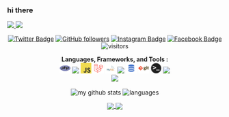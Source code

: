 ### hi there
<a href="https://github.com/Andihamsah">
<img src="https://media.giphy.com/media/hvRJCLFzcasrR4ia7z/giphy.gif" width="30px">
<img src="https://emojis.slackmojis.com/emojis/images/1531849430/4246/blob-sunglasses.gif?1531849430" width="30"/>
</a>


<div align="center">

[![Twitter Badge](https://img.shields.io/twitter/follow/musuhbebuyutan?label=Follow&color=<green>)](https://twitter.com/musuhbebuyutan)
[![GitHub followers](https://img.shields.io/github/followers/Andihamsah?label=Follow&style=social)](https://github.com/Andihamsah/?tab=follow)
[![Instagram Badge](https://img.shields.io/badge/-Andi_Hamsah-blue?style=social&logo=Instagram&link=https://www.instagram.com/andihamsah_20/)](https://www.instagram.com/andihamsah_20/) 
[![Facebook Badge](https://img.shields.io/badge/-Andi_Hamsah-blue?style=social&logo=facebook&link=https://www.facebook.com/andi.sianakbugis/)](https://www.facebook.com/andi.sianakbugis/) 
![visitors](https://hit-badger.glitch.me/badge?page_id=Andihamsah.Andihamsah)
 </div>

<div align="center">
<b>Languages, Frameworks, and Tools :</b>  
 </div>
 
<div align="center" color="blue">
<code><img height="25" src="https://raw.githubusercontent.com/github/explore/80688e429a7d4ef2fca1e82350fe8e3517d3494d/topics/php/php.png"></code>
<code><img height="50" src="https://img2.pngdownload.id/20190623/uxe/kisspng-logo-java-development-kit-portable-network-graphic-5d0f25d6871765.6875406615612738145533.jpg"></code>
<code><img height="25" src="https://raw.githubusercontent.com/github/explore/80688e429a7d4ef2fca1e82350fe8e3517d3494d/topics/javascript/javascript.png"></code>
<code><img height="25" src="https://raw.githubusercontent.com/github/explore/56a826d05cf762b2b50ecbe7d492a839b04f3fbf/topics/laravel/laravel.png"></code>
<code><img height="25" src="https://raw.githubusercontent.com/github/explore/80688e429a7d4ef2fca1e82350fe8e3517d3494d/topics/mysql/mysql.png"></code>
<code><img height="25" src="https://code.visualstudio.com/assets/favicon.ico"></code>
<code><img height="25" src="https://raw.githubusercontent.com/github/explore/80688e429a7d4ef2fca1e82350fe8e3517d3494d/topics/sql/sql.png"></code>
<code><img height="25" src="https://raw.githubusercontent.com/github/explore/80688e429a7d4ef2fca1e82350fe8e3517d3494d/topics/git/git.png"></code>
<code><img height="25" src="https://raw.githubusercontent.com/github/explore/80688e429a7d4ef2fca1e82350fe8e3517d3494d/topics/terminal/terminal.png"></code>
<code><img src="https://media.giphy.com/media/WUlplcMpOCEmTGBtBW/giphy.gif" width="30"></code>
 </div>

<div align="center">
        <img src="https://github-profile-trophy.vercel.app/?username=Andihamsah&theme=onedark"/>
 </div>

<p align="center">
<img src="https://github-readme-stats.vercel.app/api?username=Andihamsah&show_icons=true&theme=algolia" alt="my github stats" width="420"/>&nbsp;<img src="https://github-readme-stats.vercel.app/api/top-langs/?username=Andihamsah&layout=compact&theme=algolia" alt="languages" height="165">
</p>

<p align="center">
<a href="https://github.com/Andihamsah/blog">
  <img align="center" src="https://github-readme-stats.vercel.app/api/pin/?username=Andihamsah&theme=algolia&repo=Chat-aplication" />
</a>
<a href="https://github.com/Andihamsah/bash">
  <img align="center" src="https://github-readme-stats.vercel.app/api/pin/?username=Andihamsah&theme=algolia&repo=Point-Of-Sale" />
</a>
</p>

